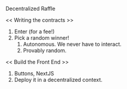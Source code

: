Decentralized Raffle

<< Writing the contracts >>
1. Enter (for a fee!)
2. Pick a random winner!
    1. Autonomous. We never have to interact.
    2. Provably random.

<< Build the Front End >>
1. Buttons, NextJS
2. Deploy it in a decentralized context.
